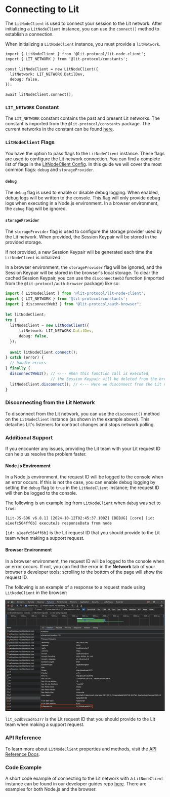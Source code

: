 # Connecting to Lit

The `LitNodeClient` is used to connect your session to the Lit network. After initializing a `LitNodeClient` instance, you can use the `connect()` method to establish a connection.

When initializing a `LitNodeClient` instance, you must provide a `litNetwork`.

```tsx
import { LitNodeClient } from '@lit-protocol/lit-node-client';
import { LIT_NETWORK } from '@lit-protocol/constants';

const litNodeClient = new LitNodeClient({
  litNetwork: LIT_NETWORK.DatilDev,
  debug: false,
});

await litNodeClient.connect();
```

### `LIT_NETWORK` Constant

The `LIT_NETWORK` constant contains the past and present Lit networks. The constant is imported from the `@lit-protocol/constants` package. The current networks in the constant can be found [here](https://v7-api-doc-lit-js-sdk.vercel.app/variables/constants_src.LIT_NETWORK.html).

### `LitNodeClient` Flags

You have the option to pass flags to the `LitNodeClient` instance. These flags are used to configure the Lit network connection. You can find a complete list of flags in the [LitNodeClient Config](https://v7-api-doc-lit-js-sdk.vercel.app/interfaces/types_src.LitNodeClientConfig.html). In this guide we will cover the most common flags: `debug` and `storageProvider`.

#### `debug`

The `debug` flag is used to enable or disable debug logging. When enabled, debug logs will be written to the console. This flag will only provide debug logs when executing in a Node.js environment. In a browser environment, the `debug` flag will be ignored.

#### `storageProvider`

The `storageProvider` flag is used to configure the storage provider used by the Lit network. When provided, the Session Keypair will be stored in the provided storage.

If not provided, a new Session Keypair will be generated each time the `LitNodeClient` is initialized.

In a browser environment, the `storageProvider` flag will be ignored, and the Session Keypair will be stored in the browser's local storage. To clear the cached Session Keypair, you can use the `disconnectWeb3` function (imported from the `@lit-protocol/auth-browser` package) like so:

```ts
import { LitNodeClient } from '@lit-protocol/lit-node-client';
import { LIT_NETWORK } from '@lit-protocol/constants';
import { disconnectWeb3 } from "@lit-protocol/auth-browser";

let litNodeClient;
try {
  litNodeClient = new LitNodeClient({
      litNetwork: LIT_NETWORK.DatilDev,
      debug: false,
  });

  await litNodeClient.connect();
} catch (error) {
  // handle errors
} finally {
  disconnectWeb3(); // <--- When this function call is executed,
                    // the Session Keypair will be deleted from the browser's local storage
  litNodeClient.disconnect(); // <--- Here we disconnect from the Lit network
}
```

### Disconnecting from the Lit Network

To disconnect from the Lit network, you can use the `disconnect()` method on the `LitNodeClient` instance (as shown in the example above). This detaches Lit's listeners for contract changes and stops network polling.

### Additional Support

If you encounter any issues, providing the Lit team with your Lit request ID can help us resolve the problem faster.

#### Node.js Environment

In a Node.js environment, the request ID will be logged to the console when an error occurs. If this is not the case, you can enable debug logging by setting the `debug` flag to `true` in the `LitNodeClient` instance; the request ID will then be logged to the console.

The following is an example log from `LitNodeClient` when `debug` was set to `true`:

```
[Lit-JS-SDK v6.8.1] [2024-10-12T02:45:37.100Z] [DEBUG] [core] [id: a1eefc564ff6b] executeJs responseData from node
```

`[id: a1eefc564ff6b]` is the Lit request ID that you should provide to the Lit team when making a support request.

#### Browser Environment

In a browser environment, the request ID will be logged to the console when an error occurs. If not, you can find the error in the **Network** tab of your browser's developer tools; scrolling to the bottom of the page will show the request ID.

The following is an example of a response to a request made using `LitNodeClient` in the browser:

![Lit Node Client Browser Request](../../../static/img/browser-request-id.png)

`lit_62db9cad45377` is the Lit request ID that you should provide to the Lit team when making a support request.

### API Reference

To learn more about `LitNodeClient` properties and methods, visit the [API Reference Docs](https://v7-api-doc-lit-js-sdk.vercel.app/classes/core_src.LitCore.html).

### Code Example

A short code example of connecting to the Lit network with a `LitNodeClient` instance can be found in our developer guides repo [here](https://github.com/LIT-Protocol/developer-guides-code/tree/master/starter-guides). There are examples for both Node.js and the browser.